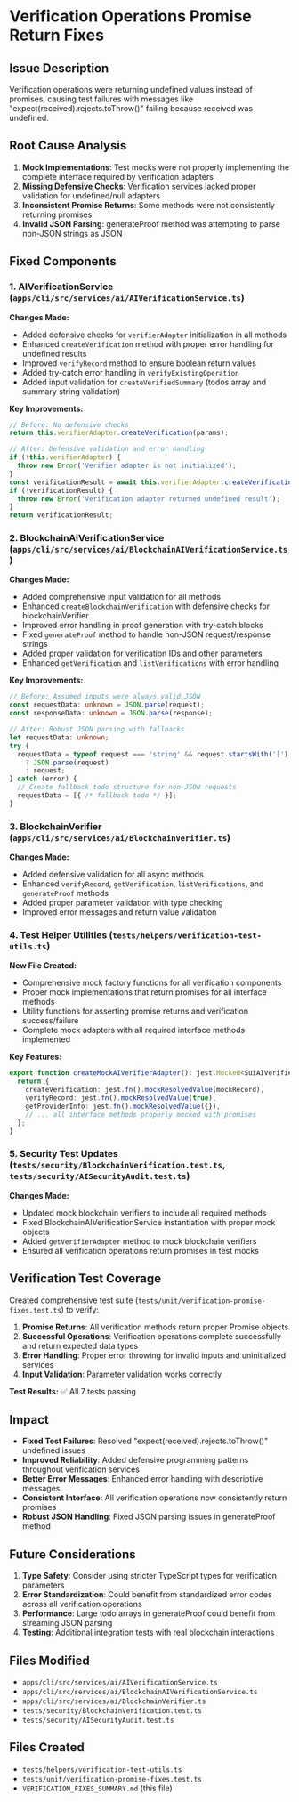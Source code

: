 # Verification Operations Promise Return Fixes

## Issue Description
Verification operations were returning undefined values instead of promises, causing test failures with messages like "expect(received).rejects.toThrow()" failing because received was undefined.

## Root Cause Analysis
1. **Mock Implementations**: Test mocks were not properly implementing the complete interface required by verification adapters
2. **Missing Defensive Checks**: Verification services lacked proper validation for undefined/null adapters
3. **Inconsistent Promise Returns**: Some methods were not consistently returning promises
4. **Invalid JSON Parsing**: generateProof method was attempting to parse non-JSON strings as JSON

## Fixed Components

### 1. AIVerificationService (`apps/cli/src/services/ai/AIVerificationService.ts`)
**Changes Made:**
- Added defensive checks for `verifierAdapter` initialization in all methods
- Enhanced `createVerification` method with proper error handling for undefined results
- Improved `verifyRecord` method to ensure boolean return values
- Added try-catch error handling in `verifyExistingOperation`
- Added input validation for `createVerifiedSummary` (todos array and summary string validation)

**Key Improvements:**
```typescript
// Before: No defensive checks
return this.verifierAdapter.createVerification(params);

// After: Defensive validation and error handling
if (!this.verifierAdapter) {
  throw new Error('Verifier adapter is not initialized');
}
const verificationResult = await this.verifierAdapter.createVerification(params);
if (!verificationResult) {
  throw new Error('Verification adapter returned undefined result');
}
return verificationResult;
```

### 2. BlockchainAIVerificationService (`apps/cli/src/services/ai/BlockchainAIVerificationService.ts`)
**Changes Made:**
- Added comprehensive input validation for all methods
- Enhanced `createBlockchainVerification` with defensive checks for blockchainVerifier
- Improved error handling in proof generation with try-catch blocks
- Fixed `generateProof` method to handle non-JSON request/response strings
- Added proper validation for verification IDs and other parameters
- Enhanced `getVerification` and `listVerifications` with error handling

**Key Improvements:**
```typescript
// Before: Assumed inputs were always valid JSON
const requestData: unknown = JSON.parse(request);
const responseData: unknown = JSON.parse(response);

// After: Robust JSON parsing with fallbacks
let requestData: unknown;
try {
  requestData = typeof request === 'string' && request.startsWith('[') 
    ? JSON.parse(request) 
    : request;
} catch (error) {
  // Create fallback todo structure for non-JSON requests
  requestData = [{ /* fallback todo */ }];
}
```

### 3. BlockchainVerifier (`apps/cli/src/services/ai/BlockchainVerifier.ts`)
**Changes Made:**
- Added defensive validation for all async methods
- Enhanced `verifyRecord`, `getVerification`, `listVerifications`, and `generateProof` methods
- Added proper parameter validation with type checking
- Improved error messages and return value validation

### 4. Test Helper Utilities (`tests/helpers/verification-test-utils.ts`)
**New File Created:**
- Comprehensive mock factory functions for all verification components
- Proper mock implementations that return promises for all interface methods
- Utility functions for asserting promise returns and verification success/failure
- Complete mock adapters with all required interface methods implemented

**Key Features:**
```typescript
export function createMockAIVerifierAdapter(): jest.Mocked<SuiAIVerifierAdapter> {
  return {
    createVerification: jest.fn().mockResolvedValue(mockRecord),
    verifyRecord: jest.fn().mockResolvedValue(true),
    getProviderInfo: jest.fn().mockResolvedValue({}),
    // ... all interface methods properly mocked with promises
  };
}
```

### 5. Security Test Updates (`tests/security/BlockchainVerification.test.ts`, `tests/security/AISecurityAudit.test.ts`)
**Changes Made:**
- Updated mock blockchain verifiers to include all required methods
- Fixed BlockchainAIVerificationService instantiation with proper mock objects
- Added `getVerifierAdapter` method to mock blockchain verifiers
- Ensured all verification operations return promises in test mocks

## Verification Test Coverage
Created comprehensive test suite (`tests/unit/verification-promise-fixes.test.ts`) to verify:

1. **Promise Returns**: All verification methods return proper Promise objects
2. **Successful Operations**: Verification operations complete successfully and return expected data types
3. **Error Handling**: Proper error throwing for invalid inputs and uninitialized services
4. **Input Validation**: Parameter validation works correctly

**Test Results:** ✅ All 7 tests passing

## Impact
- **Fixed Test Failures**: Resolved "expect(received).rejects.toThrow()" undefined issues
- **Improved Reliability**: Added defensive programming patterns throughout verification services
- **Better Error Messages**: Enhanced error handling with descriptive messages
- **Consistent Interface**: All verification operations now consistently return promises
- **Robust JSON Handling**: Fixed JSON parsing issues in generateProof method

## Future Considerations
1. **Type Safety**: Consider using stricter TypeScript types for verification parameters
2. **Error Standardization**: Could benefit from standardized error codes across all verification operations
3. **Performance**: Large todo arrays in generateProof could benefit from streaming JSON parsing
4. **Testing**: Additional integration tests with real blockchain interactions

## Files Modified
- `apps/cli/src/services/ai/AIVerificationService.ts`
- `apps/cli/src/services/ai/BlockchainAIVerificationService.ts`
- `apps/cli/src/services/ai/BlockchainVerifier.ts`
- `tests/security/BlockchainVerification.test.ts`
- `tests/security/AISecurityAudit.test.ts`

## Files Created
- `tests/helpers/verification-test-utils.ts`
- `tests/unit/verification-promise-fixes.test.ts`
- `VERIFICATION_FIXES_SUMMARY.md` (this file)
